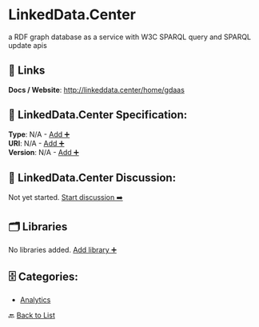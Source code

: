 # LinkedData.Center

a RDF graph database as a service with W3C SPARQL query and SPARQL update apis

##  🔗 Links
**Docs / Website**: http://linkeddata.center/home/gdaas

## 🧬 LinkedData.Center Specification:
**Type**: N/A - [Add ➕](https://github.com/apis-list/apis-list/edit/main/apis.yaml#L11332)  
**URI**: N/A - [Add ➕](https://github.com/apis-list/apis-list/edit/main/apis.yaml#L11332)  
**Version**: N/A - [Add ➕](https://github.com/apis-list/apis-list/edit/main/apis.yaml#L11332)

## 💬 LinkedData.Center Discussion:
Not yet started. [Start discussion ➡️](https://github.com/apis-list/apis-list/discussions/new)

## 🗂️ Libraries

No libraries added. [Add library ➕](https://github.com/apis-list/apis-list/edit/main/apis.yaml#L11332)    


## 🗄️ Categories:
- [Analytics](https://github.com/apis-list/apis-list#analytics-)

🔙  [Back to List](https://github.com/apis-list/apis-list)
